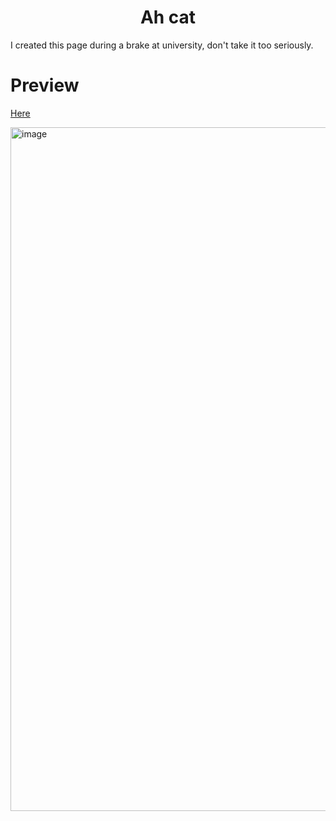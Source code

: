 <div align='center'><h1>Ah cat</h1>
</div>

I created this page during a brake at university, don't take it too seriously.

<div align='left'><h1>Preview</h1></div>

<a href="https://cn-works.github.io/KittyCatCat/" target="_blank">Here</a>

<img width="1857" height="1094" alt="image" src="https://github.com/user-attachments/assets/1ff38672-c86c-40df-8bb3-317b61e4bcba" />

